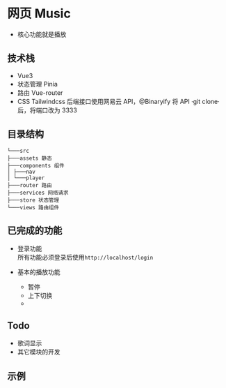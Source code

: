 # 网页 Music

- 核心功能就是播放

## 技术栈

- Vue3
- 状态管理 Pinia
- 路由 Vue-router
- CSS Tailwindcss
  后端接口使用网易云 API，@Binaryify
  将 API ·git clone·后，将端口改为 3333

## 目录结构
```
└───src
├───assets 静态
├───components 组件
│ ├───nav
│ └───player
├───router 路由
├───services 网络请求
├───store 状态管理
└───views 路由组件
```

## 已完成的功能

- 登录功能  
  所有功能必须登录后使用`http://localhost/login`

- 基本的播放功能
  - 暂停
  - 上下切换
  -

## Todo

- 歌词显示
- 其它模块的开发

## 示例
